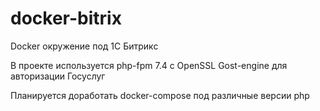 # docker-bitrix
Docker окружение под 1С Битрикс

В проекте используется php-fpm 7.4 с OpenSSL Gost-engine для авторизации Госуслуг

Планируется доработать docker-compose под различные версии php